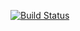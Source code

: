[![Build Status](https://travis-ci.com/Srivasthava12/Node-Temp.svg?branch=master)](https://travis-ci.com/Srivasthava12/Node-Temp)